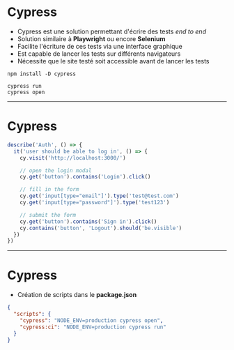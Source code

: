 # Cypress

- Cypress est une solution permettant d'écrire des tests *end to end*
- Solution similaire à **Playwright** ou encore **Selenium**
- Facilite l'écriture de ces tests via une interface graphique
- Est capable de lancer les tests sur différents navigateurs
- Nécessite que le site testé soit accessible avant de lancer les tests

```shell
npm install -D cypress

cypress run
cypress open
```

---

# Cypress

```javascript
describe('Auth', () => {
  it('user should be able to log in', () => {
    cy.visit('http://localhost:3000/')

    // open the login modal
    cy.get('button').contains('Login').click()

    // fill in the form
    cy.get('input[type="email"]').type('test@test.com')
    cy.get('input[type="password"]').type('test123')

    // submit the form 
    cy.get('button').contains('Sign in').click()
    cy.contains('button', 'Logout').should('be.visible')
  })
})
```

---

# Cypress

- Création de scripts dans le **package.json**

```json
{
  "scripts": {
    "cypress": "NODE_ENV=production cypress open",
    "cypress:ci": "NODE_ENV=production cypress run"
  }
}
```
